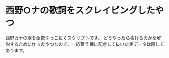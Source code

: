 西野○ナの歌詞をスクレイピングしたやつ
===
西野カナの歌を全部引っこ抜くスクリプトです。
どうやったら抜けるのかを解説するために作ったやつなので、一応著作権に配慮して抜いた実データは隠してあります。
